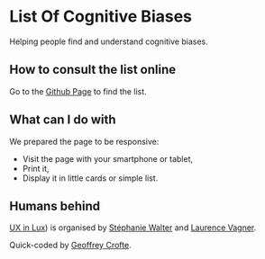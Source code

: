 # List Of Cognitive Biases

Helping people find and understand cognitive biases.

## How to consult the list online

Go to the [Github Page](https://uxinlux.github.io/cognitive-biases/) to find the list.

## What can I do with

We prepared the page to be responsive:

* Visit the page with your smartphone or tablet,
* Print it,
* Display it in little cards or simple list.

## Humans behind

[UX in Lux](https://twitter.com/ux_lux)) is organised by [Stéphanie Walter](https://twitter.com/walterstephanie) and [Laurence Vagner](https://twitter.com/hellgy).

Quick-coded by [Geoffrey Crofte](https://twitter.com/geoffreycrofte).
